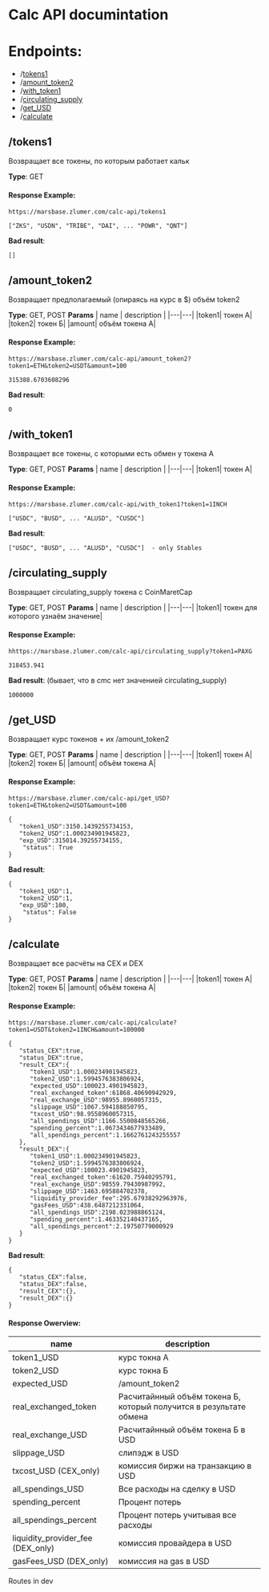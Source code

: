 # **Calc API documintation**
# 
# **Endpoints**: 
 

- /[tokens1](##/tokens1)
- /[amount_token2](##/amount_token2)
- /[with_token1](##/with_token1)
- /[circulating_supply](##/circulating_supply)
- /[get_USD](##/get_USD)
- /[calculate](##/calculate)

## /tokens1
Возвращает все токены, по которым работает кальк

**Type**: GET

#### Response Example:
`https://marsbase.zlumer.com/calc-api/tokens1`
```
["ZKS", "USDN", "TRIBE", "DAI", ... "POWR", "QNT"]
```
**Bad result**:
```
[]
```

## /amount_token2
Возвращает предполагаемый (опираясь на курс в $) объём token2

**Type**: GET, POST
**Params**
| name | description |
|---|---|
|token1| токен А|
|token2| токен Б|
|amount| объём токена А|

#### Response Example:
`https://marsbase.zlumer.com/calc-api/amount_token2?token1=ETH&token2=USDT&amount=100`
```
315388.6703608296
```
**Bad result**:
```
0
```
## /with_token1
Возвращает все токены, с которыми есть обмен у токена А

**Type**: GET, POST
**Params**
| name | description |
|---|---|
|token1| токен А|

#### Response Example:
`https://marsbase.zlumer.com/calc-api/with_token1?token1=1INCH`
```
["USDC", "BUSD", ... "ALUSD", "CUSDC"]
```
**Bad result**:
```
["USDC", "BUSD", ... "ALUSD", "CUSDC"]  - only Stables
```
## /circulating_supply

Возвращает circulating_supply токена с CoinMaretCap

**Type**: GET, POST
**Params**
| name | description |
|---|---|
|token1| токен для которого узнаём значение|

#### Response Example:
`hhttps://marsbase.zlumer.com/calc-api/circulating_supply?token1=PAXG`
```
318453.941
```
**Bad result**: (бывает, что в cmc нет значенией circulating_supply)
```
1000000
``` 


## /get_USD
Возвращает курс токенов + их /amount_token2

**Type**: GET, POST
**Params**
| name | description |
|---|---|
|token1| токен А|
|token2| токен Б|
|amount| объём токена А|

#### Response Example:
`https://marsbase.zlumer.com/calc-api/get_USD?token1=ETH&token2=USDT&amount=100`
```
{
   "token1_USD":3150.1439255734153,
   "token2_USD":1.000234901945823,
   "exp_USD":315014.39255734155,
    "status": True
}
```
**Bad result**:
```
{
   "token1_USD":1,
   "token2_USD":1,
   "exp_USD":100,
    "status": False
}
```
## /calculate
Возвращает все расчёты на CEX и DEX

**Type**: GET, POST
**Params**
| name | description |
|---|---|
|token1| токен А|
|token2| токен Б|
|amount| объём токена А|

#### Response Example:
`https://marsbase.zlumer.com/calc-api/calculate?token1=USDT&token2=1INCH&amount=100000`
```
{
   "status_CEX":true,
   "status_DEX":true,
   "result_CEX":{
      "token1_USD":1.000234901945823,
      "token2_USD":1.5994576383806924,
      "expected_USD":100023.4901945823,
      "real_exchanged_token":61868.40690942929,
      "real_exchange_USD":98955.8960057315,
      "slippage_USD":1067.594188850795,
      "txcost_USD":98.9558960057315,
      "all_spendings_USD":1166.5500848565266,
      "spending_percent":1.0673434677933489,
      "all_spendings_percent":1.1662761243255557
   },
   "result_DEX":{
      "token1_USD":1.000234901945823,
      "token2_USD":1.5994576383806924,
      "expected_USD":100023.4901945823,
      "real_exchanged_token":61620.75940295791,
      "real_exchange_USD":98559.79430987992,
      "slippage_USD":1463.695884702378,
      "liquidity_provider_fee":295.67938292963976,
      "gasFees_USD":438.6487212331064,
      "all_spendings_USD":2198.023988865124,
      "spending_percent":1.463352140437165,
      "all_spendings_percent":2.19750779000929
   }
}
```
**Bad result**:
```
{
   "status_CEX":false,
   "status_DEX":false,
   "result_CEX":{},
   "result_DEX":{}
}
```

#### Response Owerview:
| name | description |
|---|---|
| token1_USD | курс токна А |
| token2_USD | курс токна Б |
| expected_USD | /amount_token2 |
| real_exchanged_token | Расчитайнный объём токена Б, который получится в результате обмена |
| real_exchange_USD | Расчитайнный объём токена Б в USD |
| slippage_USD | слипэдж в USD |
| txcost_USD (CEX_only) | комиссия биржи на транзакцию в USD |
| all_spendings_USD | Все расходы на сделку в USD |
| spending_percent | Процент потерь |
| all_spendings_percent | Процент потерь учитывая все расходы |
| liquidity_provider_fee (DEX_only) | комиссия провайдера в USD |
| gasFees_USD (DEX_only) | комиссия на gas в USD |

Routes in dev
